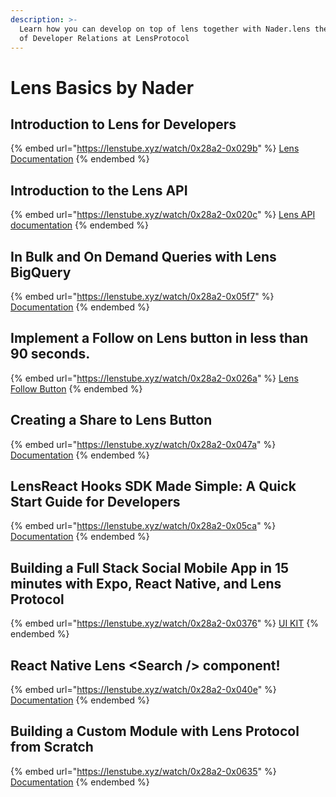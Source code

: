 ```yaml
---
description: >-
  Learn how you can develop on top of lens together with Nader.lens the Director
  of Developer Relations at LensProtocol
---
```


# Lens Basics by Nader

## Introduction to Lens for Developers <a href="#intro" id="intro"></a>

{% embed url="https://lenstube.xyz/watch/0x28a2-0x029b" %}
[Lens Documentation](https://docs.lens.xyz/)
{% endembed %}

## Introduction to the Lens API <a href="#api" id="api"></a>

{% embed url="https://lenstube.xyz/watch/0x28a2-0x020c" %}
[Lens API documentation](https://docs.lens.xyz/docs/introduction)
{% endembed %}

## In Bulk and On Demand Queries with Lens BigQuery <a href="#bigquery" id="bigquery"></a>

{% embed url="https://lenstube.xyz/watch/0x28a2-0x05f7" %}
[Documentation](https://docs.lens.xyz/docs/public-big-query)
{% endembed %}

## Implement a Follow on Lens button in less than 90 seconds. <a href="#follow-button" id="follow-button"></a>

{% embed url="https://lenstube.xyz/watch/0x28a2-0x026a" %}
[Lens Follow Button](https://www.lens.xyz/brand)
{% endembed %}

## Creating a Share to Lens Button <a href="#share-button" id="share-button"></a>

{% embed url="https://lenstube.xyz/watch/0x28a2-0x047a" %}
[Documentation](https://docs.lens.xyz/docs/integrating-lens#share-to-lens)
{% endembed %}

## LensReact Hooks SDK Made Simple: A Quick Start Guide for Developers <a href="#react-hooks-sdk" id="react-hooks-sdk"></a>

{% embed url="https://lenstube.xyz/watch/0x28a2-0x05ca" %}
[Documentation](https://docs.lens.xyz/docs/sdk-react-getting-started)
{% endembed %}

## Building a Full Stack Social Mobile App in 15 minutes with Expo, React Native, and Lens Protocol <a href="#mobile-app" id="mobile-app"></a>

{% embed url="https://lenstube.xyz/watch/0x28a2-0x0376" %}
[UI KIT](https://github.com/lens-protocol/react-native-lens-ui-kit)
{% endembed %}

## React Native Lens \<Search /> component!  <a href="#react-search-bar" id="react-search-bar"></a>

{% embed url="https://lenstube.xyz/watch/0x28a2-0x040e" %}
[Documentation](https://docs.lens.xyz/docs/sdk-react-getting-started)
{% endembed %}

## Building a Custom Module with Lens Protocol from Scratch <a href="#modules" id="modules"></a>

{% embed url="https://lenstube.xyz/watch/0x28a2-0x0635" %}
[Documentation](https://docs.lens.xyz/docs/creating-a-module)
{% endembed %}
